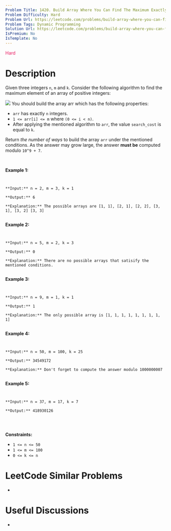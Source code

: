 ```yaml
---
Problem Title: 1420. Build Array Where You Can Find The Maximum Exactly K Comparisons
Problem Difficulty: Hard
Problem Url: https://leetcode.com/problems/build-array-where-you-can-find-the-maximum-exactly-k-comparisons/
Problem Tags: Dynamic Programming
Solution Url: https://leetcode.com/problems/build-array-where-you-can-find-the-maximum-exactly-k-comparisons/solution/
IsPremium: No
IsTemplate: No
---
```


<span style="color: rgb(233, 30, 99);">Hard</span>

# Description

Given three integers `n`, `m` and `k`. Consider the following algorithm to find the maximum element of an array of positive integers:


![](https://assets.leetcode.com/uploads/2020/04/02/e.png)
You should build the array arr which has the following properties:


* `arr` has exactly `n` integers.
* `1 <= arr[i] <= m` where `(0 <= i < n)`.
* After applying the mentioned algorithm to `arr`, the value `search_cost` is equal to `k`.


Return *the number of ways* to build the array `arr` under the mentioned conditions. As the answer may grow large, the answer **must be** computed modulo `10^9 + 7`.


 


**Example 1:**



```

**Input:** n = 2, m = 3, k = 1
**Output:** 6
**Explanation:** The possible arrays are [1, 1], [2, 1], [2, 2], [3, 1], [3, 2] [3, 3]

```

**Example 2:**



```

**Input:** n = 5, m = 2, k = 3
**Output:** 0
**Explanation:** There are no possible arrays that satisify the mentioned conditions.

```

**Example 3:**



```

**Input:** n = 9, m = 1, k = 1
**Output:** 1
**Explanation:** The only possible array is [1, 1, 1, 1, 1, 1, 1, 1, 1]

```

**Example 4:**



```

**Input:** n = 50, m = 100, k = 25
**Output:** 34549172
**Explanation:** Don't forget to compute the answer modulo 1000000007

```

**Example 5:**



```

**Input:** n = 37, m = 17, k = 7
**Output:** 418930126

```

 


**Constraints:**


* `1 <= n <= 50`
* `1 <= m <= 100`
* `0 <= k <= n`


# LeetCode Similar Problems

- []()

# Useful Discussions

- []()
